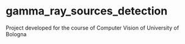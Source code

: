 # gamma_ray_sources_detection
Project developed for the course of Computer Vision of University of Bologna
